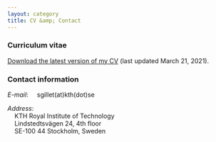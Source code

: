 ```yaml
---
layout: category
title: CV &amp; Contact
---
```

### Curriculum vitae

[Download the latest version of my CV](/assets/pdf/CV_SarahGillet.pdf) (last updated March 21, 2021).

### Contact information

*E-mail*: &nbsp;&nbsp;&nbsp; sgillet(at)kth(dot)se  

*Address*:  
&nbsp;&nbsp;&nbsp; KTH Royal Institute of Technology  
&nbsp;&nbsp;&nbsp; Lindstedtsv&auml;gen 24, 4th floor  
&nbsp;&nbsp;&nbsp; SE-100 44 Stockholm, Sweden